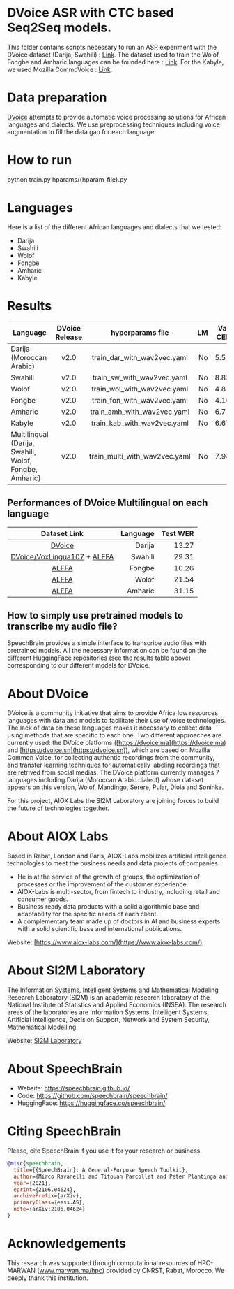 # DVoice ASR with CTC based Seq2Seq models.
This folder contains scripts necessary to run an ASR experiment with the DVoice dataset (Darija, Swahili) : [Link](https://zenodo.org/record/6342622). The dataset used to train the Wolof, Fongbe and Amharic languages can be founded here : [Link](https://github.com/besacier/ALFFA_PUBLIC). For the Kabyle, we used Mozilla CommoVoice : [Link](https://commonvoice.mozilla.org/fr/datasets).

# Data preparation
[DVoice](https://dvoice.ma) attempts to provide automatic voice processing solutions for African languages and dialects. We use preprocessing techniques including voice augmentation to fill the data gap for each language.

# How to run
python train.py hparams/{hparam_file}.py

# Languages
Here is a list of the different African languages and dialects that we tested:
- Darija
- Swahili
- Wolof
- Fongbe
- Amharic
- Kabyle

# Results

| Language | DVoice Release | hyperparams file | LM | Val. CER | Val. WER | Test CER | Test WER | HuggingFace link |
| ------------- |:-------------:|:---------------------------:| -----:| -----:| -----:| -----:| -----:| :-----------:|
| Darija (Moroccan Arabic) | v2.0 | train_dar_with_wav2vec.yaml | No | 5.51 | 18.46 | 5.85 | 18.28 | [Link](https://huggingface.co/aioxlabs/dvoice-darija) | 
| Swahili | v2.0 | train_sw_with_wav2vec.yaml | No | 8.83 | 22.78 | 9.46 | 23.16 | [Link](https://huggingface.co/aioxlabs/dvoice-swahili) |
| Wolof | v2.0 | train_wol_with_wav2vec.yaml | No | 4.81 | 16.25 | 4.83 | 16.05 | [Link](https://huggingface.co/aioxlabs/dvoice-wolof) |
| Fongbe | v2.0 | train_fon_with_wav2vec.yaml | No | 4.16 | 9.19 | 3.98 | 9.00 | [Link](https://huggingface.co/aioxlabs/dvoice-fongbe) |
| Amharic | v2.0 | train_amh_with_wav2vec.yaml | No | 6.71 | 25.50 | 6.57 | 24.92 | [Link](https://huggingface.co/aioxlabs/dvoice-amharic) |
| Kabyle | v2.0 | train_kab_with_wav2vec.yaml | No | 6.67 | 25.22 | 6.55 | 24.80 | [Link](https://huggingface.co/aioxlabs/dvoice-kabyle) |
| Multilingual (Darija, Swahili, Wolof, Fongbe, Amharic) | v2.0 | train_multi_with_wav2vec.yaml | No | 7.98 | 24.82 | 7.75 | 24.56 | [Link](https://huggingface.co/nairaxo/dvoice-multilingual) |


## Performances of DVoice Multilingual on each language
Dataset Link | Language | Test WER |
|:---------------------------:| -----:| -----:|
| [DVoice](https://zenodo.org/record/6342622) | Darija | 13.27 |
| [DVoice/VoxLingua107](https://zenodo.org/record/6342622) + [ALFFA](https://github.com/besacier/ALFFA_PUBLIC) | Swahili | 29.31 |
| [ALFFA](https://github.com/besacier/ALFFA_PUBLIC) | Fongbe | 10.26 |
| [ALFFA](https://github.com/besacier/ALFFA_PUBLIC) | Wolof | 21.54 |
| [ALFFA](https://github.com/besacier/ALFFA_PUBLIC) | Amharic | 31.15 |

## How to simply use pretrained models to transcribe my audio file?

SpeechBrain provides a simple interface to transcribe audio files with pretrained models. All the necessary information can be found on the different HuggingFace repositories (see the results table above) corresponding to our different models for DVoice.

# **About DVoice**
DVoice is a community initiative that aims to provide Africa low resources languages with data and models to facilitate their use of voice technologies. The lack of data on these languages makes it necessary to collect data using methods that are specific to each one. Two different approaches are currently used: the DVoice platforms ([https://dvoice.ma](https://dvoice.ma) and [https://dvoice.sn](https://dvoice.sn)), which are based on Mozilla Common Voice, for collecting authentic recordings from the community, and transfer learning techniques for automatically labeling recordings that are retrived from social medias. The DVoice platform currently manages 7 languages including Darija (Moroccan Arabic dialect) whose dataset appears on this version, Wolof, Mandingo, Serere, Pular, Diola and Soninke.

For this project, AIOX Labs the SI2M Laboratory are joining forces to build the future of technologies together.

# **About AIOX Labs**
Based in Rabat, London and Paris, AIOX-Labs mobilizes artificial intelligence technologies to meet the business needs and data projects of companies.

- He is at the service of the growth of groups, the optimization of processes or the improvement of the customer experience.
- AIOX-Labs is multi-sector, from fintech to industry, including retail and consumer goods.
- Business ready data products with a solid algorithmic base and adaptability for the specific needs of each client.
- A complementary team made up of doctors in AI and business experts with a solid scientific base and international publications.

Website: [https://www.aiox-labs.com/](https://www.aiox-labs.com/)

# **About SI2M Laboratory**
The Information Systems, Intelligent Systems and Mathematical Modeling Research Laboratory (SI2M) is an academic research laboratory of the National Institute of Statistics and Applied Economics (INSEA). The research areas of the laboratories are Information Systems, Intelligent Systems, Artificial Intelligence, Decision Support, Network and System Security, Mathematical Modelling.

Website: [SI2M Laboratory](https://insea.ac.ma/index.php/pole-recherche/equipe-de-recherche/150-laboratoire-de-recherche-en-systemes-d-information-systemes-intelligents-et-modelisation-mathematique)


# **About SpeechBrain**
- Website: https://speechbrain.github.io/
- Code: https://github.com/speechbrain/speechbrain/
- HuggingFace: https://huggingface.co/speechbrain/


# **Citing SpeechBrain**
Please, cite SpeechBrain if you use it for your research or business.

```bibtex
@misc{speechbrain,
  title={{SpeechBrain}: A General-Purpose Speech Toolkit},
  author={Mirco Ravanelli and Titouan Parcollet and Peter Plantinga and Aku Rouhe and Samuele Cornell and Loren Lugosch and Cem Subakan and Nauman Dawalatabad and Abdelwahab Heba and Jianyuan Zhong and Ju-Chieh Chou and Sung-Lin Yeh and Szu-Wei Fu and Chien-Feng Liao and Elena Rastorgueva and François Grondin and William Aris and Hwidong Na and Yan Gao and Renato De Mori and Yoshua Bengio},
  year={2021},
  eprint={2106.04624},
  archivePrefix={arXiv},
  primaryClass={eess.AS},
  note={arXiv:2106.04624}
}
```
# **Acknowledgements**
This research was supported through computational resources of HPC-MARWAN (www.marwan.ma/hpc) provided by CNRST, Rabat, Morocco. We deeply thank this institution.
